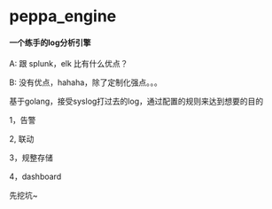 # peppa_engine

#### 一个练手的log分析引擎

A: 跟 splunk，elk 比有什么优点？

B: 没有优点，hahaha，除了定制化强点。。。


基于golang，接受syslog打过去的log，通过配置的规则来达到想要的目的

1，告警

2, 联动

3，规整存储

4，dashboard


先挖坑~

